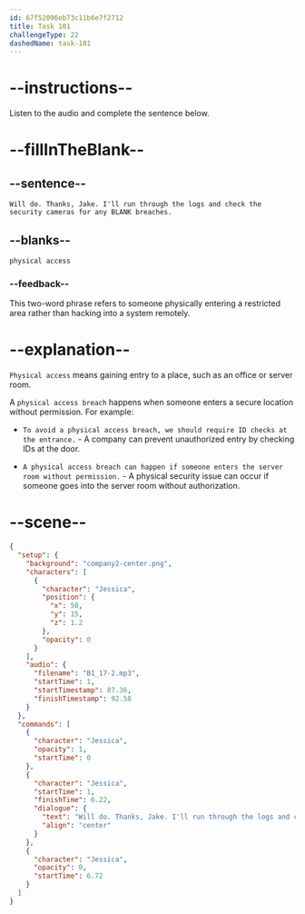 ```yaml
---
id: 67f52096eb73c11b6e7f2712
title: Task 101
challengeType: 22
dashedName: task-101
---
```


<!-- (audio) Jessica: Will do. Thanks, Jake. I'll run through the logs and check the security cameras for any physical access breaches. -->

# --instructions--

Listen to the audio and complete the sentence below.

# --fillInTheBlank--

## --sentence--

`Will do. Thanks, Jake. I'll run through the logs and check the security cameras for any BLANK breaches.`

## --blanks--

`physical access`

### --feedback--

This two-word phrase refers to someone physically entering a restricted area rather than hacking into a system remotely.

# --explanation--

`Physical access` means gaining entry to a place, such as an office or server room.

A `physical access breach` happens when someone enters a secure location without permission. For example:

- `To avoid a physical access breach, we should require ID checks at the entrance.` - A company can prevent unauthorized entry by checking IDs at the door.

- `A physical access breach can happen if someone enters the server room without permission.` - A physical security issue can occur if someone goes into the server room without authorization.

# --scene--

```json
{
  "setup": {
    "background": "company2-center.png",
    "characters": [
      {
        "character": "Jessica",
        "position": {
          "x": 50,
          "y": 15,
          "z": 1.2
        },
        "opacity": 0
      }
    ],
    "audio": {
      "filename": "B1_17-2.mp3",
      "startTime": 1,
      "startTimestamp": 87.36,
      "finishTimestamp": 92.58
    }
  },
  "commands": [
    {
      "character": "Jessica",
      "opacity": 1,
      "startTime": 0
    },
    {
      "character": "Jessica",
      "startTime": 1,
      "finishTime": 6.22,
      "dialogue": {
        "text": "Will do. Thanks, Jake. I'll run through the logs and check the security cameras for any physical access breaches.",
        "align": "center"
      }
    },
    {
      "character": "Jessica",
      "opacity": 0,
      "startTime": 6.72
    }
  ]
}
```
